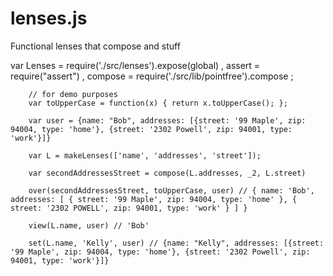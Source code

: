 lenses.js
=========

Functional lenses that compose and stuff


var Lenses = require('./src/lenses').expose(global)
  , assert = require("assert")
  , compose = require('./src/lib/pointfree').compose
  ;

		// for demo purposes
		var toUpperCase = function(x) { return x.toUpperCase(); };

		var user = {name: "Bob", addresses: [{street: '99 Maple', zip: 94004, type: 'home'}, {street: '2302 Powell', zip: 94001, type: 'work'}]}

		var L = makeLenses(['name', 'addresses', 'street']);

		var secondAddressesStreet = compose(L.addresses, _2, L.street)

		over(secondAddressesStreet, toUpperCase, user) // { name: 'Bob', addresses: [ { street: '99 Maple', zip: 94004, type: 'home' }, { street: '2302 POWELL', zip: 94001, type: 'work' } ] }

		view(L.name, user) // 'Bob'

		set(L.name, 'Kelly', user) // {name: "Kelly", addresses: [{street: '99 Maple', zip: 94004, type: 'home'}, {street: '2302 Powell', zip: 94001, type: 'work'}]}
